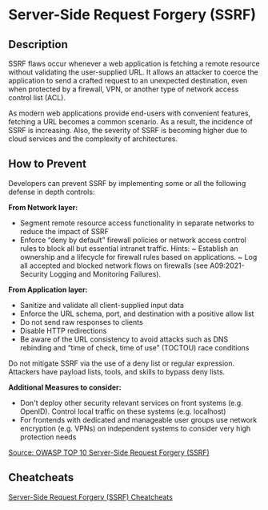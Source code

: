 # Server-Side Request Forgery (SSRF)
## Description
SSRF flaws occur whenever a web application is fetching a remote resource without validating the user-supplied URL. It allows an attacker to coerce the application to send a crafted request to an unexpected destination, even when protected by a firewall, VPN, or another type of network access control list (ACL).

As modern web applications provide end-users with convenient features, fetching a URL becomes a common scenario. As a result, the incidence of SSRF is increasing. Also, the severity of SSRF is becoming higher due to cloud services and the complexity of architectures.

## How to Prevent
Developers can prevent SSRF by implementing some or all the following defense in depth controls:

**From Network layer:**
- Segment remote resource access functionality in separate networks to reduce the impact of SSRF
- Enforce “deny by default” firewall policies or network access control rules to block all but essential intranet traffic.
Hints:
~ Establish an ownership and a lifecycle for firewall rules based on applications.
~ Log all accepted and blocked network flows on firewalls (see A09:2021-Security Logging and Monitoring Failures).

**From Application layer:**
- Sanitize and validate all client-supplied input data
- Enforce the URL schema, port, and destination with a positive allow list
- Do not send raw responses to clients
- Disable HTTP redirections
- Be aware of the URL consistency to avoid attacks such as DNS rebinding and “time of check, time of use” (TOCTOU) race conditions

Do not mitigate SSRF via the use of a deny list or regular expression. Attackers have payload lists, tools, and skills to bypass deny lists.

**Additional Measures to consider:**
- Don't deploy other security relevant services on front systems (e.g. OpenID). Control local traffic on these systems (e.g. localhost)
- For frontends with dedicated and manageable user groups use network encryption (e.g. VPNs) on independent systems to consider very high protection needs

[Source: OWASP TOP 10 Server-Side Request Forgery (SSRF)](https://owasp.org/Top10/A10_2021-Server-Side_Request_Forgery_%28SSRF%29/)

## Cheatcheats
[Server-Side Request Forgery (SSRF) Cheatcheats](https://cheatsheetseries.owasp.org/IndexTopTen.html#a102021-server-side-request-forgery-ssrf)